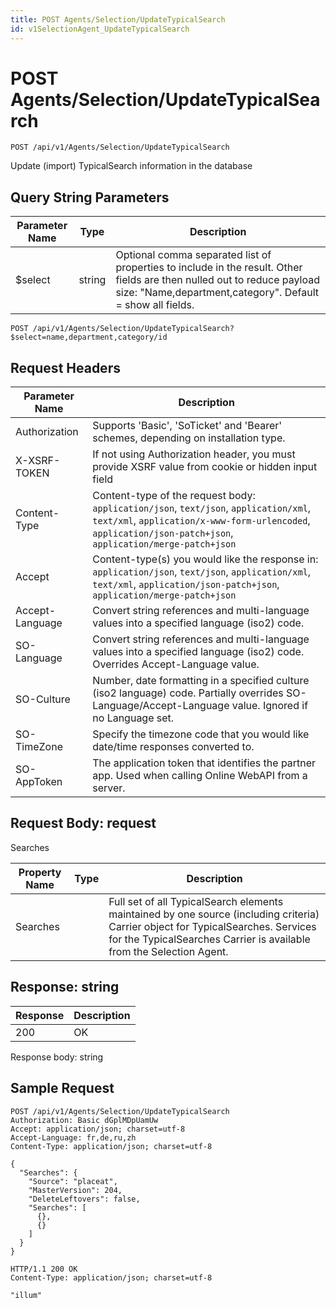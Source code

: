 ```yaml
---
title: POST Agents/Selection/UpdateTypicalSearch
id: v1SelectionAgent_UpdateTypicalSearch
---
```


# POST Agents/Selection/UpdateTypicalSearch

```http
POST /api/v1/Agents/Selection/UpdateTypicalSearch
```

Update (import) TypicalSearch information in the database







## Query String Parameters

| Parameter Name | Type |  Description |
|----------------|------|--------------|
| $select | string |  Optional comma separated list of properties to include in the result. Other fields are then nulled out to reduce payload size: "Name,department,category". Default = show all fields. |

```http
POST /api/v1/Agents/Selection/UpdateTypicalSearch?$select=name,department,category/id
```


## Request Headers

| Parameter Name | Description |
|----------------|-------------|
| Authorization  | Supports 'Basic', 'SoTicket' and 'Bearer' schemes, depending on installation type. |
| X-XSRF-TOKEN   | If not using Authorization header, you must provide XSRF value from cookie or hidden input field |
| Content-Type | Content-type of the request body: `application/json`, `text/json`, `application/xml`, `text/xml`, `application/x-www-form-urlencoded`, `application/json-patch+json`, `application/merge-patch+json` |
| Accept         | Content-type(s) you would like the response in: `application/json`, `text/json`, `application/xml`, `text/xml`, `application/json-patch+json`, `application/merge-patch+json` |
| Accept-Language | Convert string references and multi-language values into a specified language (iso2) code. |
| SO-Language | Convert string references and multi-language values into a specified language (iso2) code. Overrides Accept-Language value. |
| SO-Culture | Number, date formatting in a specified culture (iso2 language) code. Partially overrides SO-Language/Accept-Language value. Ignored if no Language set. |
| SO-TimeZone | Specify the timezone code that you would like date/time responses converted to. |
| SO-AppToken | The application token that identifies the partner app. Used when calling Online WebAPI from a server. |

## Request Body: request  

Searches 

| Property Name | Type |  Description |
|----------------|------|--------------|
| Searches |  | Full set of all TypicalSearch elements maintained by one source (including criteria) <para /> Carrier object for TypicalSearches. Services for the TypicalSearches Carrier is available from the <see cref="T:SuperOffice.CRM.Services.ISelectionAgent">Selection Agent</see>. |


## Response: string



| Response | Description |
|----------------|-------------|
| 200 | OK |

Response body: string


## Sample Request

```http!
POST /api/v1/Agents/Selection/UpdateTypicalSearch
Authorization: Basic dGplMDpUamUw
Accept: application/json; charset=utf-8
Accept-Language: fr,de,ru,zh
Content-Type: application/json; charset=utf-8

{
  "Searches": {
    "Source": "placeat",
    "MasterVersion": 204,
    "DeleteLeftovers": false,
    "Searches": [
      {},
      {}
    ]
  }
}
```

```http_
HTTP/1.1 200 OK
Content-Type: application/json; charset=utf-8

"illum"
```